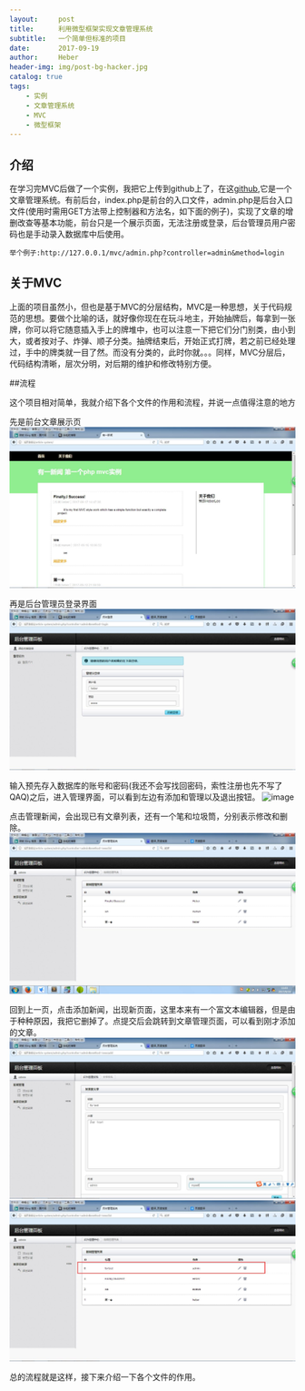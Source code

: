 ```yaml
---
layout:     post
title:      利用微型框架实现文章管理系统
subtitle:   一个简单但标准的项目
date:       2017-09-19
author:     Heber
header-img: img/post-bg-hacker.jpg
catalog: true
tags:
    - 实例
    - 文章管理系统
    - MVC
    - 微型框架
---
```



## 介绍

在学习完MVC后做了一个实例，我把它上传到github上了，在这[github](https://github.com/HeberLee/article-management-system),它是一个文章管理系统。有前后台，index.php是前台的入口文件，admin.php是后台入口文件(使用时需用GET方法带上控制器和方法名，如下面的例子)，实现了文章的增删改查等基本功能，前台只是一个展示页面，无法注册或登录，后台管理员用户密码也是手动录入数据库中后使用。


```objc
举个例子:http://127.0.0.1/mvc/admin.php?controller=admin&method=login
```

## 关于MVC

上面的项目虽然小，但也是基于MVC的分层结构，MVC是一种思想，关于代码规范的思想。要做个比喻的话，就好像你现在在玩斗地主，开始抽牌后，每拿到一张牌，你可以将它随意插入手上的牌堆中，也可以注意一下把它们分门别类，由小到大，或者按对子、炸弹、顺子分类。抽牌结束后，开始正式打牌，若之前已经处理过，手中的牌类就一目了然。而没有分类的，此时你就。。。同样，MVC分层后，代码结构清晰，层次分明，对后期的维护和修改特别方便。

##流程

这个项目相对简单，我就介绍下各个文件的作用和流程，并说一点值得注意的地方

先是前台文章展示页
![image](https://github.com/HeberLee/HeberLee.github.io/blob/master/img/index.jpg)

再是后台管理员登录界面
![image](https://github.com/HeberLee/HeberLee.github.io/blob/master/img/login.jpg)

输入预先存入数据库的账号和密码(我还不会写找回密码，索性注册也先不写了QAQ)之后，进入管理界面，可以看到左边有添加和管理以及退出按钮。
![image](https://github.com/HeberLee/HeberLee.github.io/blob/master/imgadmin.jpg)

点击管理新闻，会出现已有文章列表，还有一个笔和垃圾筒，分别表示修改和删除。
![image](https://github.com/HeberLee/HeberLee.github.io/blob/master/img/article-list.jpg)

回到上一页，点击添加新闻，出现新页面，这里本来有一个富文本编辑器，但是由于种种原因，我把它删掉了。点提交后会跳转到文章管理页面，可以看到刚才添加的文章。
![image](https://github.com/HeberLee/HeberLee.github.io/blob/master/img/article-add.jpg)
![image](https://github.com/HeberLee/HeberLee.github.io/blob/master/img/article-list-new.jpg)

总的流程就是这样，接下来介绍一下各个文件的作用。
